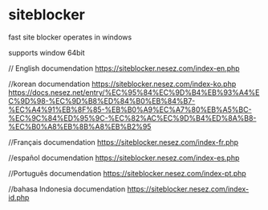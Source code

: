 # siteblocker
fast site blocker operates in windows

supports
window 64bit

// English documendation
https://siteblocker.nesez.com/index-en.php

//korean documendation
https://siteblocker.nesez.com/index-ko.php
<br>
https://docs.nesez.net/entry/%EC%95%84%EC%9D%B4%EB%93%A4%EC%9D%98-%EC%9D%B8%ED%84%B0%EB%84%B7-%EC%A4%91%EB%8F%85-%EB%B0%A9%EC%A7%80%EB%A5%BC-%EC%9C%84%ED%95%9C-%EC%82%AC%EC%9D%B4%ED%8A%B8-%EC%B0%A8%EB%8B%A8%EB%B2%95

//Français documendation
https://siteblocker.nesez.com/index-fr.php

//español documendation
https://siteblocker.nesez.com/index-es.php

//Português documendation
https://siteblocker.nesez.com/index-pt.php

//bahasa Indonesia documendation
https://siteblocker.nesez.com/index-id.php
